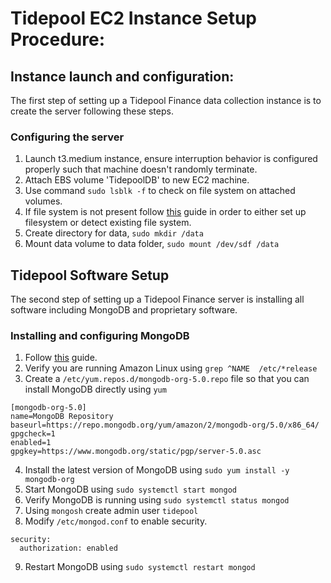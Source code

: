 # Tidepool EC2 Instance Setup Procedure:

## Instance launch and configuration:

The first step of setting up a Tidepool Finance data collection instance is to create the server following these steps.

### Configuring the server

1. Launch t3.medium instance, ensure interruption behavior is configured properly such that machine doesn't randomly terminate.
2. Attach EBS volume 'TidepoolDB' to new EC2 machine.
3. Use command `sudo lsblk -f` to check on file system on attached volumes.
4. If file system is not present follow [this](https://docs.aws.amazon.com/AWSEC2/latest/UserGuide/ebs-using-volumes.html) guide in order to either set up filesystem or detect existing file system.
5. Create directory for data, `sudo mkdir /data`
6. Mount data volume to data folder, `sudo mount /dev/sdf /data`

## Tidepool Software Setup

The second step of setting up a Tidepool Finance server is installing all software including MongoDB and proprietary software.

### Installing and configuring MongoDB
1. Follow [this](https://www.mongodb.com/docs/manual/tutorial/install-mongodb-on-amazon/) guide.
2. Verify you are running Amazon Linux using `grep ^NAME  /etc/*release`
3. Create a `/etc/yum.repos.d/mongodb-org-5.0.repo` file so that you can install MongoDB directly using `yum`
```
[mongodb-org-5.0]
name=MongoDB Repository
baseurl=https://repo.mongodb.org/yum/amazon/2/mongodb-org/5.0/x86_64/
gpgcheck=1
enabled=1
gpgkey=https://www.mongodb.org/static/pgp/server-5.0.asc
```
4. Install the latest version of MongoDB using `sudo yum install -y mongodb-org`
5. Start MongoDB using `sudo systemctl start mongod`
6. Verify MongoDB is running using `sudo systemctl status mongod`
7. Using `mongosh` create admin user `tidepool`
8. Modify `/etc/mongod.conf` to enable security.
```
security:
  authorization: enabled
```
9. Restart MongoDB using `sudo systemctl restart mongod`




